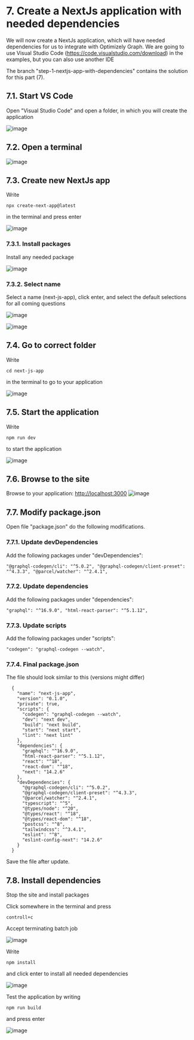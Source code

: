 # 7. Create a NextJs application with needed dependencies
We will now create a NextJs application, which will have needed dependencies for us to integrate with Optimizely Graph. We are going to use Visual Studio Code (https://code.visualstudio.com/download) in the examples, but you can also use another IDE

The branch "step-1-nextjs-app-with-dependencies" contains the solution for this part (7).

## 7.1. Start VS Code
Open "Visual Studio Code" and open a folder, in which you will create the application 

![image](https://github.com/user-attachments/assets/899b65fa-d4a5-4d6c-8617-f93647cb9b07)

## 7.2. Open a terminal
![image](https://github.com/user-attachments/assets/f47cfd81-834e-4454-b203-45fc4ed4c396)

## 7.3. Create new NextJs app
Write 

  `npx create-next-app@latest`
  
in the terminal and press enter

![image](https://github.com/user-attachments/assets/7fcd69ee-e3eb-40ad-9b5f-4866a950fc60)

### 7.3.1. Install packages
Install any needed package

![image](https://github.com/user-attachments/assets/d6a0a9fb-b08b-489b-8da7-875d52276028)

### 7.3.2. Select name
Select a name (next-js-app), click enter, and select the default selections for all coming questions

![image](https://github.com/user-attachments/assets/614f283f-10b3-48e8-8a02-c44d79b56a0f)

![image](https://github.com/user-attachments/assets/bbdfb5f4-641c-46c5-9d32-4fd471130947)

## 7.4. Go to correct folder
Write

  `cd next-js-app`
  
in the terminal to go to your application

![image](https://github.com/user-attachments/assets/ef2f2ef4-9563-4bf4-ad8a-deac691647fb)

## 7.5. Start the application
Write

  `npm run dev`
  
to start the application

![image](https://github.com/user-attachments/assets/a07a75a4-3c59-41cc-8037-b6b3ea52fc35)

## 7.6. Browse to the site
Browse to your application: [http://localhost:3000](http://localhost:3000/)
![image](https://github.com/user-attachments/assets/7f2f58e1-10f8-4ff5-9054-b32cc7ec95a4)

## 7.7. Modify package.json
Open file "package.json" do the following modifications. 

### 7.7.1. Update devDependencies
Add the following packages under "devDependencies":

  `
      "@graphql-codegen/cli": "^5.0.2",
      "@graphql-codegen/client-preset": "^4.3.3",
      "@parcel/watcher": "^2.4.1",
  `

### 7.7.2. Update dependencies
Add the following packages under "dependencies":

  `
      "graphql": "^16.9.0",
      "html-react-parser": "^5.1.12",
  `

### 7.7.3. Update scripts
Add the following packages under "scripts":

  `
      "codegen": "graphql-codegen --watch",
  `

### 7.7.4. Final package.json
The file should look similar to this (versions might differ)

      {
        "name": "next-js-app",
        "version": "0.1.0",
        "private": true,
        "scripts": {
          "codegen": "graphql-codegen --watch",
          "dev": "next dev",
          "build": "next build",
          "start": "next start",
          "lint": "next lint"
        },
        "dependencies": {
          "graphql": "^16.9.0",
          "html-react-parser": "^5.1.12",
          "react": "^18",
          "react-dom": "^18",
          "next": "14.2.6"
        },
        "devDependencies": {
          "@graphql-codegen/cli": "^5.0.2",
          "@graphql-codegen/client-preset": "^4.3.3",
          "@parcel/watcher": "^2.4.1",
          "typescript": "^5",
          "@types/node": "^20",
          "@types/react": "^18",
          "@types/react-dom": "^18",
          "postcss": "^8",
          "tailwindcss": "^3.4.1",
          "eslint": "^8",
          "eslint-config-next": "14.2.6"
        }
      }

Save the file after update.

## 7.8. Install dependencies
Stop the site and install packages

Click somewhere in the terminal and press

  `controll+c`
  
Accept terminating batch job

![image](https://github.com/user-attachments/assets/513e0a65-c6c0-4d6a-ad0f-453855c8b0e5)

Write

  `npm install`
  
and click enter to install all needed dependencies

![image](https://github.com/user-attachments/assets/ddea1530-f07b-49ce-ae8f-4e9aa7a3c7b0)

Test the application by writing

  `npm run build`
  
and press enter

![image](https://github.com/user-attachments/assets/45e719c0-5932-41c1-998f-4addba2ccbec)
